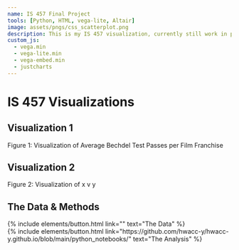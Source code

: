 ```yaml
---
name: IS 457 Final Project
tools: [Python, HTML, vega-lite, Altair]
image: assets/pngs/css_scatterplot.png
description: This is my IS 457 visualization, currently still work in progress!
custom_js:
  - vega.min
  - vega-lite.min
  - vega-embed.min
  - justcharts
---
```



# IS 457 Visualizations 

## Visualization 1

<vegachart schema-url="{{ site.baseurl }}/assets/json/IS457-fin-viz1.json" style="width: 100%"></vegachart>
Figure 1: Visualization of Average Bechdel Test Passes per Film Franchise

## Visualization 2
<vegachart schema-url="{{ site.baseurl }}/assets/json/IS457-fin-viz2.json" style="width: 100%"></vegachart>
Figure 2: Visualization of x v y

## The Data & Methods

<!-- these are written in a combo of html and liquid --> 

<div class="left">
{% include elements/button.html link="" text="The Data" %}
</div>

<div class="right">
{% include elements/button.html link="https://github.com/hwacc-y/hwacc-y.github.io/blob/main/python_notebooks/" text="The Analysis" %}
</div>

